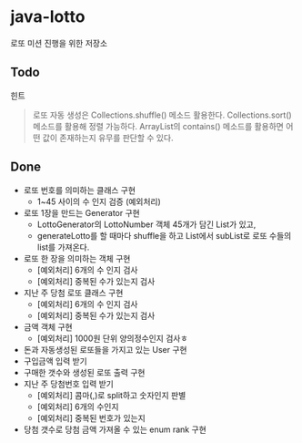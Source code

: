 # java-lotto
로또 미션 진행을 위한 저장소

## Todo



힌트
>로또 자동 생성은 Collections.shuffle() 메소드 활용한다.
 Collections.sort() 메소드를 활용해 정렬 가능하다.
 ArrayList의 contains() 메소드를 활용하면 어떤 값이 존재하는지 유무를 판단할 수 있다.
 

## Done
- 로또 번호를 의미하는 클래스 구현
    + 1~45 사이의 수 인지 검증 (예외처리)
- 로또 1장을 만드는 Generator 구현
    + LottoGenerator의 LottoNumber 객체 45개가 담긴 List가 있고,
    + generateLotto를 할 때마다 shuffle을 하고 List에서 subList로 로또 수들의 list를 가져온다.
 - 로또 한 장을 의미하는 객체 구현
     + [예외처리] 6개의 수 인지 검사
     + [예외처리] 중복된 수가 있는지 검사
 - 지난 주 당첨 로또 클래스 구현
    + [예외처리] 6개의 수 인지 검사
    + [예외처리] 중복된 수가 있는지 검사
 - 금액 객체 구현
    + [예외처리] 1000원 단위 양의정수인지 검사ㅎ
 - 돈과 자동생성된 로또들을 가지고 있는 User 구현 
 - 구입금액 입력 받기
 - 구매한 갯수와 생성된 로또 출력 구현
- 지난 주 당첨번호 입력 받기
    + [예외처리] 콤마(,)로 split하고 숫자인지 판별
    + [예외처리] 6개의 수인지
    + [예외처리] 중복된 번호가 있는지
- 당첨 갯수로 당첨 금액 가져올 수 있는 enum rank 구현

